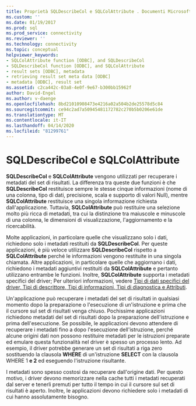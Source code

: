 ```yaml
---
title: Proprietà SQLDescribeCol e SQLColAttribute . Documenti Microsoft
ms.custom: ''
ms.date: 01/19/2017
ms.prod: sql
ms.prod_service: connectivity
ms.reviewer: ''
ms.technology: connectivity
ms.topic: conceptual
helpviewer_keywords:
- SQLColAttribute function [ODBC], and SQLDescribeCol
- SQLDescribeCol function [ODBC], and SQLColAttribute
- result sets [ODBC], metadata
- retrieving result set meta data [ODBC]
- metadata [ODBC], result set
ms.assetid: c2ca442c-03a8-4e0f-9e67-b300bb15962f
author: David-Engel
ms.author: v-daenge
ms.openlocfilehash: 8bd21010908473e4216a02a504b2de25578d5c84
ms.sourcegitcommit: ce94c2ad7a50945481172782c270b5b0206e61de
ms.translationtype: MT
ms.contentlocale: it-IT
ms.lasthandoff: 04/14/2020
ms.locfileid: "81299761"
---
```

# <a name="sqldescribecol-and-sqlcolattribute"></a>SQLDescribeCol e SQLColAttribute
**SQLDescribeCol** e **SQLColAttribute** vengono utilizzati per recuperare i metadati del set di risultati. La differenza tra queste due funzioni è che **SQLDescribeCol** restituisce sempre le stesse cinque informazioni (nome di una colonna, tipo di dati, precisione, scala e supporto di valori Null), mentre **SQLColAttribute** restituisce una singola informazione richiesta dall'applicazione. Tuttavia, **SQLColAttribute** può restituire una selezione molto più ricca di metadati, tra cui la distinzione tra maiuscole e minuscole di una colonna, le dimensioni di visualizzazione, l'aggiornamento e la ricercabilità.  
  
 Molte applicazioni, in particolare quelle che visualizzano solo i dati, richiedono solo i metadati restituiti da **SQLDescribeCol**. Per queste applicazioni, è più veloce utilizzare **SQLDescribeCol** rispetto a **SQLColAttribute** perché le informazioni vengono restituite in una singola chiamata. Altre applicazioni, in particolare quelle che aggiornano i dati, richiedono i metadati aggiuntivi restituiti da **SQLColAttribute** e pertanto utilizzano entrambe le funzioni. Inoltre, **SQLColAttribute** supporta i metadati specifici del driver; Per ulteriori informazioni, vedere [Tipi di dati specifici del driver, Tipi di descrittore, Tipi di informazioni, Tipi di diagnostica e Attributi](../../../odbc/reference/develop-app/driver-specific-data-types-descriptor-information-diagnostic.md).  
  
 Un'applicazione può recuperare i metadati del set di risultati in qualsiasi momento dopo la preparazione o l'esecuzione di un'istruzione e prima che il cursore sul set di risultati venga chiuso. Pochissime applicazioni richiedono metadati del set di risultati dopo la preparazione dell'istruzione e prima dell'esecuzione. Se possibile, le applicazioni devono attendere di recuperare i metadati fino a dopo l'esecuzione dell'istruzione, perché alcune origini dati non possono restituire metadati per le istruzioni preparate ed emulare questa funzionalità nel driver è spesso un processo lento. Ad esempio, il driver potrebbe generare un set di risultati a riga zero sostituendo la clausola **WHERE** di un'istruzione **SELECT** con la clausola WHERE 1 **e 2** ed eseguendo l'istruzione risultante.  
  
 I metadati sono spesso costosi da recuperare dall'origine dati. Per questo motivo, i driver devono memorizzare nella cache tutti i metadati recuperati dal server e tenerli premuti per tutto il tempo in cui il cursore sul set di risultati è aperto. Inoltre, le applicazioni devono richiedere solo i metadati di cui hanno assolutamente bisogno.
